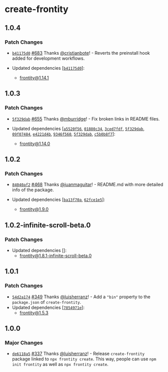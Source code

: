 # create-frontity

## 1.0.4

### Patch Changes

- [`b41175d0`](https://github.com/frontity/frontity/commit/b41175d0f5df9ca95fc449ca1a0eca6649f1bccf) [#683](https://github.com/frontity/frontity/pull/683) Thanks [@cristianbote](https://github.com/cristianbote)! - Reverts the preinstall hook added for development workflows.

- Updated dependencies [[`b41175d0`](https://github.com/frontity/frontity/commit/b41175d0f5df9ca95fc449ca1a0eca6649f1bccf)]:
  - frontity@1.14.1

## 1.0.3

### Patch Changes

- [`5f329dab`](https://github.com/frontity/frontity/commit/5f329dabe9d67d0b3664938865491674ef798433) [#655](https://github.com/frontity/frontity/pull/655) Thanks [@mburridge](https://github.com/mburridge)! - Fix broken links in README files.

- Updated dependencies [[`a5520f56`](https://github.com/frontity/frontity/commit/a5520f5605cfda2323e0c9ea4a553658a021fd15), [`01880c34`](https://github.com/frontity/frontity/commit/01880c34c111f55c23169adb7365ea9262e6cca8), [`3ced7fdf`](https://github.com/frontity/frontity/commit/3ced7fdfd93004c210bb47692ffae265874828e7), [`5f329dab`](https://github.com/frontity/frontity/commit/5f329dabe9d67d0b3664938865491674ef798433), [`09f07484`](https://github.com/frontity/frontity/commit/09f07484c920e99d46290986d7a64b8f3c20e53c), [`e4221d4b`](https://github.com/frontity/frontity/commit/e4221d4b451268b5c951197a08b4021d50394c1b), [`9346f560`](https://github.com/frontity/frontity/commit/9346f560c4806483b914aa3fb7a37e373f48f712), [`5f329dab`](https://github.com/frontity/frontity/commit/5f329dabe9d67d0b3664938865491674ef798433), [`c5b0b8f7`](https://github.com/frontity/frontity/commit/c5b0b8f7e5ebfdf02f40ded7d7347a1d28039c2d)]:
  - frontity@1.14.0

## 1.0.2

### Patch Changes

- [`84040af2`](https://github.com/frontity/frontity/commit/84040af261eea5284663983164de17f67ca30887) [#468](https://github.com/frontity/frontity/pull/468) Thanks [@juanmaguitar](https://github.com/juanmaguitar)! - README.md with more detailed info of the package.

- Updated dependencies [[`ba13f70a`](https://github.com/frontity/frontity/commit/ba13f70ae2a4360ca21c77aed1c920c02e9d45b8), [`62fce1e5`](https://github.com/frontity/frontity/commit/62fce1e5c117faeb5902dc0ddae3b13d95cd925b)]:
  - frontity@1.9.0

## 1.0.2-infinite-scroll-beta.0

### Patch Changes

- Updated dependencies []:
  - frontity@1.8.1-infinite-scroll-beta.0

## 1.0.1

### Patch Changes

- [`54d2a174`](https://github.com/frontity/frontity/commit/54d2a174f97e8b4c782a1a2559c4279c898f4c05) [#349](https://github.com/frontity/frontity/pull/349) Thanks [@luisherranz](https://github.com/luisherranz)! - Add a `"bin"` property to the `package.json` of `create-frontity`.
- Updated dependencies [[`7854971e`](https://github.com/frontity/frontity/commit/7854971eaefa665dc5d77b0b91129c1495b0dab4)]:
  - frontity@1.5.3

## 1.0.0

### Major Changes

- [`de6118a5`](https://github.com/frontity/frontity/commit/de6118a504c1055aab5b1102799a808a03c02e56) [#337](https://github.com/frontity/frontity/pull/337) Thanks [@luisherranz](https://github.com/luisherranz)! - Release `create-frontity` package linked to `npx frontity create`. This way, people can use `npm init frontity` as well as `npx frontity create`.

